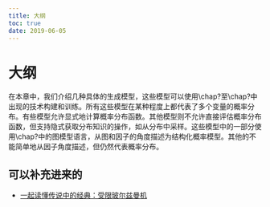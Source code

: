 ```yaml
---
title: 大纲
toc: true
date: 2019-06-05
---
```


# 大纲

在本章中，我们介绍几种具体的生成模型，这些模型可以使用\chap?至\chap?中出现的技术构建和训练。所有这些模型在某种程度上都代表了多个变量的概率分布。有些模型允许显式地计算概率分布函数。其他模型则不允许直接评估概率分布函数，但支持隐式获取分布知识的操作，如从分布中采样。这些模型中的一部分使用\chap?中的图模型语言，从图和因子的角度描述为结构化概率模型。其他的不能简单地从因子角度描述，但仍然代表概率分布。


## 可以补充进来的

- [一起读懂传说中的经典：受限玻尔兹曼机](https://zhuanlan.zhihu.com/p/36529237)
